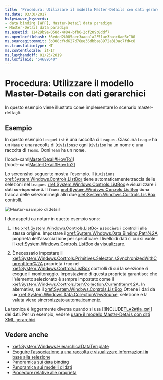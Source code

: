 ```yaml
---
title: 'Procedura: Utilizzare il modello Master-Details con dati gerarchici'
ms.date: 03/30/2017
helpviewer_keywords:
- data binding [WPF], Master-Detail data paradigm
- Master-Detail data paradigm
ms.assetid: 11429b9e-058d-4084-bfb6-2cf209c8ddf7
ms.openlocfilehash: 36eded28085aec3aaea1a2351ae3babc6ad6c700
ms.sourcegitcommit: 6b308cf6d627d78ee36dbbae8972a310ac7fd6c8
ms.translationtype: MT
ms.contentlocale: it-IT
ms.lasthandoff: 01/23/2019
ms.locfileid: "54689640"
---
```

# <a name="how-to-use-the-master-detail-pattern-with-hierarchical-data"></a>Procedura: Utilizzare il modello Master-Details con dati gerarchici
In questo esempio viene illustrato come implementare lo scenario master-dettagli.  
  
## <a name="example"></a>Esempio  
 In questo esempio `LeagueList` è una raccolta di `Leagues`. Ciascuna `League` ha un `Name` e una raccolta di `Divisions`e ogni `Division` ha un nome e una raccolta di `Teams`. Ogni `Team` ha un nome.  
  
 [!code-xaml[MasterDetail#HowTo1](../../../../samples/snippets/visualbasic/VS_Snippets_Wpf/MasterDetail/VisualBasic/Page1.xaml#howto1)]  
[!code-xaml[MasterDetail#HowTo2](../../../../samples/snippets/visualbasic/VS_Snippets_Wpf/MasterDetail/VisualBasic/Page1.xaml#howto2)]  
  
 Lo screenshot seguente mostra l'esempio. Il `Divisions` <xref:System.Windows.Controls.ListBox> tiene automaticamente traccia delle selezioni nel `Leagues` <xref:System.Windows.Controls.ListBox> e visualizzare i dati corrispondenti. Il `Teams` <xref:System.Windows.Controls.ListBox> tiene traccia delle selezioni negli altri due <xref:System.Windows.Controls.ListBox> controlli.  
  
 ![Master&#45;esempio di detail](../../../../docs/framework/wpf/data/media/databindingmasterdetailsample.png "DataBindingMasterDetailSample")  
  
 I due aspetti da notare in questo esempio sono:  
  
1.  I tre <xref:System.Windows.Controls.ListBox> associare i controlli alla stessa origine. Impostare il <xref:System.Windows.Data.Binding.Path%2A> proprietà dell'associazione per specificare il livello di dati di cui si vuole il <xref:System.Windows.Controls.ListBox> da visualizzare.  
  
2.  È necessario impostare il <xref:System.Windows.Controls.Primitives.Selector.IsSynchronizedWithCurrentItem%2A> proprietà `true` nel <xref:System.Windows.Controls.ListBox> controlli di cui la selezione si esegue il monitoraggio. Impostazione di questa proprietà garantisce che l'elemento selezionato è sempre impostato come il <xref:System.Windows.Controls.ItemCollection.CurrentItem%2A>. In alternativa, se il <xref:System.Windows.Controls.ListBox> Ottiene i dati da un <xref:System.Windows.Data.CollectionViewSource>, selezione e la valuta viene sincronizzato automaticamente.  
  
 La tecnica è leggermente diversa quando si usa [!INCLUDE[TLA2#tla_xml](../../../../includes/tla2sharptla-xml-md.md)] dei dati. Per un esempio, vedere [usare il modello Master-Details con dati XML gerarchici](../../../../docs/framework/wpf/data/how-to-use-the-master-detail-pattern-with-hierarchical-xml-data.md).  
  
## <a name="see-also"></a>Vedere anche
- <xref:System.Windows.HierarchicalDataTemplate>
- [Eseguire l'associazione a una raccolta e visualizzare informazioni in base alla selezione](../../../../docs/framework/wpf/data/how-to-bind-to-a-collection-and-display-information-based-on-selection.md)
- [Panoramica sul data binding](../../../../docs/framework/wpf/data/data-binding-overview.md)
- [Panoramica sui modelli di dati](../../../../docs/framework/wpf/data/data-templating-overview.md)
- [Procedure relative alle proprietà](../../../../docs/framework/wpf/data/data-binding-how-to-topics.md)
